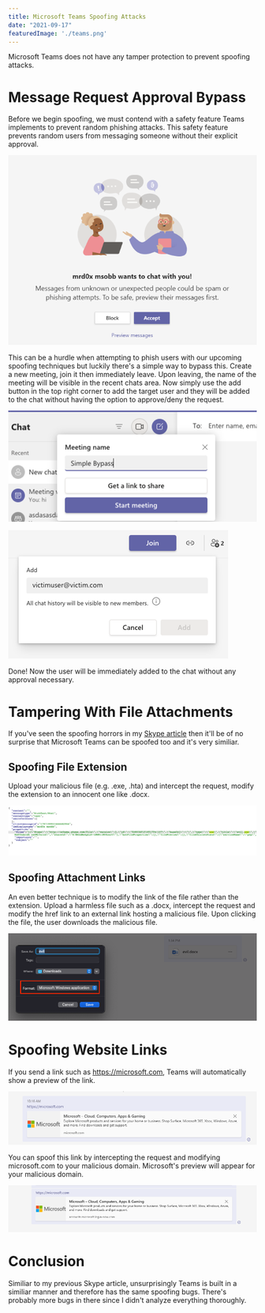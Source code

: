 ```yaml
---
title: Microsoft Teams Spoofing Attacks
date: "2021-09-17"
featuredImage: './teams.png'
---
```



Microsoft Teams does not have any tamper protection to prevent spoofing attacks<!-- end -->.

# Message Request Approval Bypass

Before we begin spoofing, we must contend with a safety feature Teams implements to prevent random phishing attacks. This safety feature prevents random users from messaging someone without their explicit approval.

![Message-Request](./request.png)

This can be a hurdle when attempting to phish users with our upcoming spoofing techniques but luckily there's a simple way to bypass this. Create a new meeting, join it then immediately leave. Upon leaving, the name of the meeting will be visible in the recent chats area. Now simply use the add button in the top right corner to add the target user and they will be added to the chat without having the option to approve/deny the request.

![Create-Meeting](./Create-Meeting.png)

![Add-Victim](./add_victim.png)

Done! Now the user will be immediately added to the chat without any approval necessary.


# Tampering With File Attachments

If you've seen the spoofing horrors in my <a href="https://blog.thecybersecuritytutor.com/spoofing-and-attacking-with-skype/">Skype article</a> then it'll be of no surprise that Microsoft Teams can be spoofed too and it's very similiar.

## Spoofing File Extension

Upload your malicious file (e.g. .exe, .hta) and intercept the request, modify the extension to an innocent one like .docx. 

![Modify-Extension](./modify_ext.png)

## Spoofing Attachment Links

An even better technique is to modify the link of the file rather than the extension. Upload a harmless file such as a .docx, intercept the request and modify the href link to an external link hosting a malicious file. Upon clicking the file, the user downloads the malicious file.

![EXE](./exe.png)

# Spoofing Website Links

If you send a link such as https://microsoft.com, Teams will automatically show a preview of the link.

![Microsoft](./microsoft.png)

You can spoof this link by intercepting the request and modifying microsoft.com to your malicious domain. Microsoft's preview will appear for your malicious domain.

![Malicious](./malicious.png)

# Conclusion

Similiar to my previous Skype article, unsurprisingly Teams is built in a similiar manner and therefore has the same spoofing bugs. There's probably more bugs in there since I didn't analyze everything thoroughly.